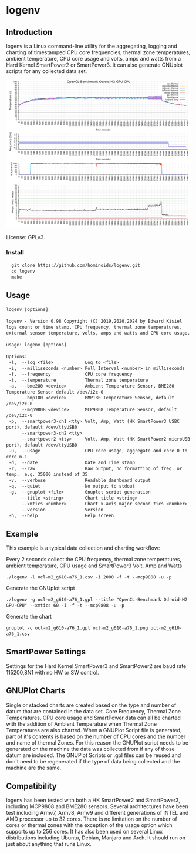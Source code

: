 ﻿# logenv


## Introduction
logenv is a Linux command-line utility for the aggregating, logging and charting of timestamped CPU core frequencies, thermal zone temperatures, ambient temperature, CPU core usage and volts, amps and watts from a Hard Kernel SmartPower2 or SmartPower3.  It can also generate GNUplot scripts for any collected data set. 

![Image](./example/ocl-m2_g610-a76_1.png)

License: GPLv3.


### Install
```
  git clone https://github.com/hominoids/logenv.git
  cd logenv
  make
```

  
## Usage
```
logenv [options]

logenv - Version 0.98 Copyright (C) 2019,2020,2024 by Edward Kisiel
logs count or time stamp, CPU frequency, thermal zone temperatures,
external sensor temperature, volts, amps and watts and CPU core usage.

usage: logenv [options]

Options:
 -l,  --log <file>            Log to <file>
 -i,  --milliseconds <number> Poll Interval <number> in milliseconds
 -f,  --frequency             CPU core frequency
 -t,  --temperature           Thermal zone temperature
 -a,  --bme280 <device>       Ambient Temperature Sensor, BME280 Temperature Sensor default /dev/i2c-0
      --bmp180 <device>       BMP180 Temperature Sensor, default /dev/i2c-0
      --mcp9808 <device>      MCP9808 Temperature Sensor, default /dev/i2c-0
 -p,  --smartpower3-ch1 <tty> Volt, Amp, Watt (HK SmartPower3 USBC port), default /dev/ttyUSB0
      --smartpower3-ch2 <tty>
      --smartpower2 <tty>     Volt, Amp, Watt (HK SmartPower2 microUSB port), default /dev/ttyUSB0
 -u,  --usage                 CPU core usage, aggregate and core 0 to core n-1
 -d,  --date                  Date and Time stamp
 -r,  --raw                   Raw output, no formatting of freq. or temp.  e.g. 35000 instead of 35
 -v,  --verbose               Readable dashboard output
 -q,  --quiet                 No output to stdout
 -g,  --gnuplot <file>        Gnuplot script generation
      --title <string>        Chart title <string>
      --xmtics <number>       Chart x-axis major second tics <number>
      --version               Version
 -h,  --help                  Help screen
```


## Example
This example is a typical data collection and charting workflow:

Every 2 seconds collect the CPU frequency, thermal zone temperatures, ambient temperature, CPU usage and SmartPower3 Volt, Amp and Watts
```
./logenv -l ocl-m2_g610-a76_1.csv -i 2000 -f -t --mcp9808 -u -p
```

Generate the GNUplot script
```
./logenv -g ocl-m2_g610-a76_1.gpl --title "OpenCL-Benchmark Odroid-M2 GPU-CPU" --xmtics 60 -i -f -t --mcp9808 -u -p
```

Generate the chart
```
gnuplot -c ocl-m2_g610-a76_1.gpl ocl-m2_g610-a76_1.png ocl-m2_g610-a76_1.csv
```


## SmartPower Settings
Settings for the Hard Kernel SmartPower3 and SmartPower2 are baud rate 115200,8N1 with no HW or SW control.


## GNUPlot Charts
Single or stacked charts are created based on the type and number of datum that are contained in the data set.  Core Frequency, Thermal Zone Temperatures, CPU core usage and SmartPower data can all be charted with the addition of Ambient Temperature when Thermal Zone Temperatures are also charted.  When a GNUPlot Script file is generated, part of it's contents is based on the number of CPU cores and the number and name of thermal Zones.  For this reason the GNUPlot script needs to be generated on the machine the data was collected from if any of those datum are included.  The GNUPlot Scripts or .gpl files can be reused and don't need to be regenerated if the type of data being collected and the machine are the same.


## Compatibility
logenv has been tested with both a HK SmartPower2 and SmartPower3, including MCP9808 and BME280 sensors.  Several architectures have been test including Armv7, Armv8, Armv9 and different generations of INTEL and AMD processor up to 32 cores.  There is no limitation on the number of cores or thermal zones with the exception of the usage option which supports up to 256 cores.  It has also been used on several Linux distributions including Ubuntu, Debian, Manjaro and Arch.  It should run on just about anything that runs Linux.
